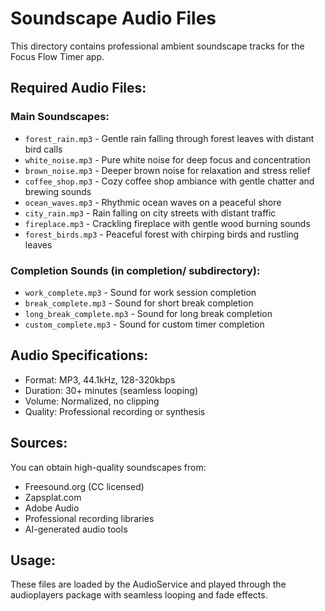 # Soundscape Audio Files

This directory contains professional ambient soundscape tracks for the Focus Flow Timer app.

## Required Audio Files:

### Main Soundscapes:
- `forest_rain.mp3` - Gentle rain falling through forest leaves with distant bird calls
- `white_noise.mp3` - Pure white noise for deep focus and concentration  
- `brown_noise.mp3` - Deeper brown noise for relaxation and stress relief
- `coffee_shop.mp3` - Cozy coffee shop ambiance with gentle chatter and brewing sounds
- `ocean_waves.mp3` - Rhythmic ocean waves on a peaceful shore
- `city_rain.mp3` - Rain falling on city streets with distant traffic
- `fireplace.mp3` - Crackling fireplace with gentle wood burning sounds
- `forest_birds.mp3` - Peaceful forest with chirping birds and rustling leaves

### Completion Sounds (in completion/ subdirectory):
- `work_complete.mp3` - Sound for work session completion
- `break_complete.mp3` - Sound for short break completion
- `long_break_complete.mp3` - Sound for long break completion
- `custom_complete.mp3` - Sound for custom timer completion

## Audio Specifications:
- Format: MP3, 44.1kHz, 128-320kbps
- Duration: 30+ minutes (seamless looping)
- Volume: Normalized, no clipping
- Quality: Professional recording or synthesis

## Sources:
You can obtain high-quality soundscapes from:
- Freesound.org (CC licensed)
- Zapsplat.com
- Adobe Audio
- Professional recording libraries
- AI-generated audio tools

## Usage:
These files are loaded by the AudioService and played through the audioplayers package with seamless looping and fade effects.